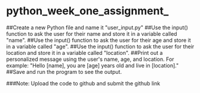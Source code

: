 # python_week_one_assignment_
##Create a new Python file and name it "user_input.py"
##Use the input() function to ask the user for their name and store it in a variable called "name".
##Use the input() function to ask the user for their age and store it in a variable called "age".
##Use the input() function to ask the user for their location and store it in a variable called "location".
##Print out a personalized message using the user's name, age, and location. For example: "Hello [name], you are [age] years old and live in [location]."
##Save and run the program to see the output.




###Note: Upload the code to github and submit the github link
